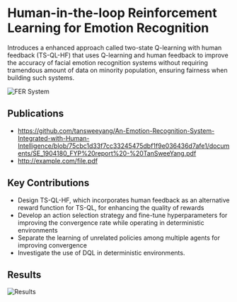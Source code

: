 # Human-in-the-loop Reinforcement Learning for Emotion Recognition
Introduces a enhanced approach called two-state Q-learning with human feedback (TS-QL-HF) that uses Q-learning and human feedback to improve the accuracy of facial emotion recognition systems without requiring tramendous amount of data on minority population, ensuring fairness when building such systems.

![FER System](https://github.com/tansweeyang/Human-in-the-loop-Reinforcement-Learning-for-Emotion-Recognition/blob/ba6fc30777812190ac3a97de65332fbf957dfd28/FER_Flow.jpg)

## Publications 
- https://github.com/tansweeyang/An-Emotion-Recognition-System-Integrated-with-Human-Intelligence/blob/75cbc1d33f7cc33245475dbf1f9e036436d7afe1/documents/SE_1904180_FYP%20report%20-%20TanSweeYang.pdf
- http://example.com/file.pdf

## Key Contributions
- Design TS-QL-HF, which incorporates human feedback as an alternative reward function for TS-QL, for enhancing the quality of rewards
- Develop an action selection strategy and fine-tune hyperparameters for improving the convergence rate while operating in deterministic environments
- Separate the learning of unrelated policies among multiple agents for improving convergence
- Investigate the use of DQL in deterministic environments.

## Results
![Results](https://github.com/tansweeyang/Human-in-the-loop-Reinforcement-Learning-for-Emotion-Recognition/blob/98b84ab686210d67d84b11fb996dbc64103e4fbe/Results.jpg)
